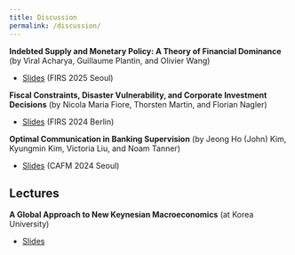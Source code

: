 ```yaml
---
title: Discussion
permalink: /discussion/
---
```


**Indebted Supply and Monetary Policy: A Theory of Financial Dominance** (by Viral Acharya, Guillaume Plantin, and Olivier Wang)       
- [Slides](/files/FIRS_2025.pdf) (FIRS 2025 Seoul)
  
**Fiscal Constraints, Disaster Vulnerability, and Corporate Investment Decisions** (by Nicola Maria Fiore, Thorsten Martin, and Florian Nagler)         
- [Slides](/files/FIRS_2024.pdf) (FIRS 2024 Berlin)     

**Optimal Communication in Banking Supervision** (by Jeong Ho (John) Kim, Kyungmin Kim, Victoria Liu, and Noam Tanner)           
- [Slides](/files/CAFM_2024.pdf) (CAFM 2024 Seoul)     


## Lectures

**A Global Approach to New Keynesian Macroeconomics** (at Korea University)       
- [Slides](/files/KU_lecture_global.pdf)         

